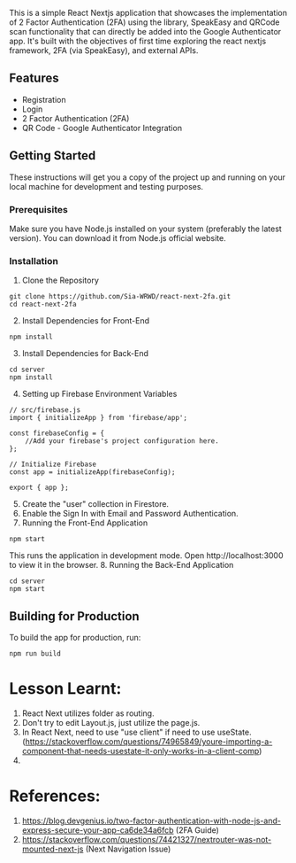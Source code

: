 This is a simple React Nextjs application that showcases the implementation of 2 Factor Authentication (2FA) using the library, SpeakEasy and QRCode scan functionality that can directly be added into the Google Authenticator app. It's built with the objectives of first time exploring the react nextjs framework, 2FA (via SpeakEasy), and external APIs.

## Features
- Registration
- Login
- 2 Factor Authentication (2FA)
- QR Code - Google Authenticator Integration

## Getting Started
These instructions will get you a copy of the project up and running on your local machine for development and testing purposes.

### Prerequisites
Make sure you have Node.js installed on your system (preferably the latest version). You can download it from Node.js official website.

### Installation
1. Clone the Repository
```
git clone https://github.com/Sia-WRWD/react-next-2fa.git
cd react-next-2fa
```
2. Install Dependencies for Front-End
```
npm install
```
3. Install Dependencies for Back-End
```
cd server
npm install
```
4. Setting up Firebase Environment Variables
```
// src/firebase.js
import { initializeApp } from 'firebase/app';

const firebaseConfig = {
    //Add your firebase's project configuration here.
};

// Initialize Firebase
const app = initializeApp(firebaseConfig);

export { app };
```
5. Create the "user" collection in Firestore.
6. Enable the Sign In with Email and Password Authentication.
7. Running the Front-End Application
```
npm start
```
This runs the application in development mode. Open http://localhost:3000 to view it in the browser.
8. Running the Back-End Application
```
cd server
npm start
```

## Building for Production
To build the app for production, run:
```
npm run build
```

# Lesson Learnt:
1. React Next utilizes folder as routing.
2. Don't try to edit Layout.js, just utilize the page.js.
3. In React Next, need to use "use client" if need to use useState. (https://stackoverflow.com/questions/74965849/youre-importing-a-component-that-needs-usestate-it-only-works-in-a-client-comp)
4.

# References:
1. https://blog.devgenius.io/two-factor-authentication-with-node-js-and-express-secure-your-app-ca6de34a6fcb (2FA Guide)
2. https://stackoverflow.com/questions/74421327/nextrouter-was-not-mounted-next-js (Next Navigation Issue)